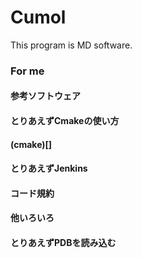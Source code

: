 # Cumol
This program is MD software.


### For me
#### 参考ソフトウェア
#### とりあえずCmakeの使い方
#### (cmake)[]
#### とりあえずJenkins
#### コード規約
#### 他いろいろ

#### とりあえずPDBを読み込む
